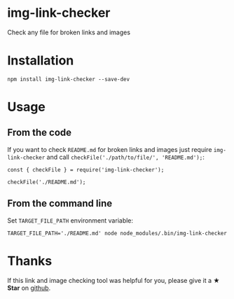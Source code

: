 # img-link-checker

Check any file for broken links and images

# Installation

```
npm install img-link-checker --save-dev
```

# Usage

## From the code
If you want to check `README.md` for broken links and images just require `img-link-checker` and call
`checkFile('./path/to/file/', 'README.md');`:
```
const { checkFile } = require('img-link-checker');

checkFile('./README.md');
```

## From the command line
Set `TARGET_FILE_PATH` environment variable:
```
TARGET_FILE_PATH='./README.md' node node_modules/.bin/img-link-checker
```

# Thanks
If this link and image checking tool was helpful for you, please give it a **★ Star**
on [github](https://github.com/Marketionist/img-link-checker).
